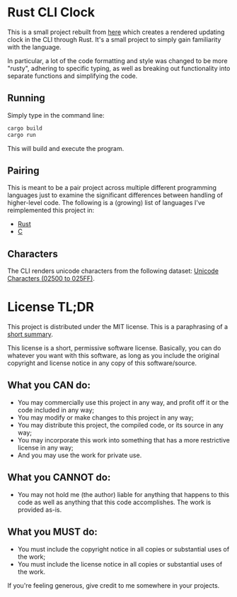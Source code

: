 # Rust CLI Clock

This is a small project rebuilt from
[here](https://github.com/simple-rust-projects/simple-rust-clock) which creates
a rendered updating clock in the CLI through Rust. It's a small project to
simply gain familiarity with the language.

In particular, a lot of the code formatting and style was changed to be more
"rusty", adhering to specific typing, as well as breaking out functionality into
separate functions and simplifying the code.

## Running

Simply type in the command line:

```bash
cargo build
cargo run
```

This will build and execute the program.

## Pairing

This is meant to be a pair project across multiple different programming
languages just to examine the significant differences between handling of
higher-level code. The following is a (growing) list of languages I've
reimplemented this project in:

-   [Rust](https://github.com/sharmavins23/rust-cli-clock)
-   [C](https://github.com/sharmavins23/c-cli-clock)

## Characters

The CLI renders unicode characters from the following dataset:
[Unicode Characters (02500 to 025FF)](https://www.w3.org/TR/xml-entity-names/025.html).

# License TL;DR

This project is distributed under the MIT license. This is a paraphrasing of a
[short summary](https://tldrlegal.com/license/mit-license).

This license is a short, permissive software license. Basically, you can do
whatever you want with this software, as long as you include the original
copyright and license notice in any copy of this software/source.

## What you CAN do:

-   You may commercially use this project in any way, and profit off it or the
    code included in any way;
-   You may modify or make changes to this project in any way;
-   You may distribute this project, the compiled code, or its source in any
    way;
-   You may incorporate this work into something that has a more restrictive
    license in any way;
-   And you may use the work for private use.

## What you CANNOT do:

-   You may not hold me (the author) liable for anything that happens to this
    code as well as anything that this code accomplishes. The work is provided
    as-is.

## What you MUST do:

-   You must include the copyright notice in all copies or substantial uses of
    the work;
-   You must include the license notice in all copies or substantial uses of the
    work.

If you're feeling generous, give credit to me somewhere in your projects.
